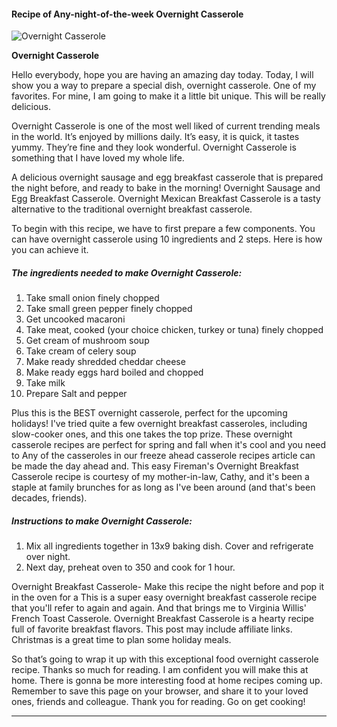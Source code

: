            

#### Recipe of Any-night-of-the-week Overnight Casserole

![Overnight Casserole](https://img-global.cpcdn.com/recipes/6dbd5e159318e302/751x532cq70/overnight-casserole-recipe-main-photo.jpg)

**Overnight Casserole**

Hello everybody, hope you are having an amazing day today. Today, I will show you a way to prepare a special dish, overnight casserole. One of my favorites. For mine, I am going to make it a little bit unique. This will be really delicious.

Overnight Casserole is one of the most well liked of current trending meals in the world. It’s enjoyed by millions daily. It’s easy, it is quick, it tastes yummy. They’re fine and they look wonderful. Overnight Casserole is something that I have loved my whole life.

A delicious overnight sausage and egg breakfast casserole that is prepared the night before, and ready to bake in the morning! Overnight Sausage and Egg Breakfast Casserole. Overnight Mexican Breakfast Casserole is a tasty alternative to the traditional overnight breakfast casserole.

To begin with this recipe, we have to first prepare a few components. You can have overnight casserole using 10 ingredients and 2 steps. Here is how you can achieve it.

##### The ingredients needed to make Overnight Casserole:

1.  Take small onion finely chopped
2.  Take small green pepper finely chopped
3.  Get uncooked macaroni
4.  Take meat, cooked (your choice chicken, turkey or tuna) finely chopped
5.  Get cream of mushroom soup
6.  Take cream of celery soup
7.  Make ready shredded cheddar cheese
8.  Make ready eggs hard boiled and chopped
9.  Take milk
10.  Prepare Salt and pepper

Plus this is the BEST overnight casserole, perfect for the upcoming holidays! I've tried quite a few overnight breakfast casseroles, including slow-cooker ones, and this one takes the top prize. These overnight casserole recipes are perfect for spring and fall when it's cool and you need to Any of the casseroles in our freeze ahead casserole recipes article can be made the day ahead and. This easy Fireman's Overnight Breakfast Casserole recipe is courtesy of my mother-in-law, Cathy, and it's been a staple at family brunches for as long as I've been around (and that's been decades, friends).

##### Instructions to make Overnight Casserole:

1.  Mix all ingredients together in 13x9 baking dish. Cover and refrigerate over night.
2.  Next day, preheat oven to 350 and cook for 1 hour.

Overnight Breakfast Casserole- Make this recipe the night before and pop it in the oven for a This is a super easy overnight breakfast casserole recipe that you'll refer to again and again. And that brings me to Virginia Willis' French Toast Casserole. Overnight Breakfast Casserole is a hearty recipe full of favorite breakfast flavors. This post may include affiliate links. Christmas is a great time to plan some holiday meals.

So that’s going to wrap it up with this exceptional food overnight casserole recipe. Thanks so much for reading. I am confident you will make this at home. There is gonna be more interesting food at home recipes coming up. Remember to save this page on your browser, and share it to your loved ones, friends and colleague. Thank you for reading. Go on get cooking!

* * *
